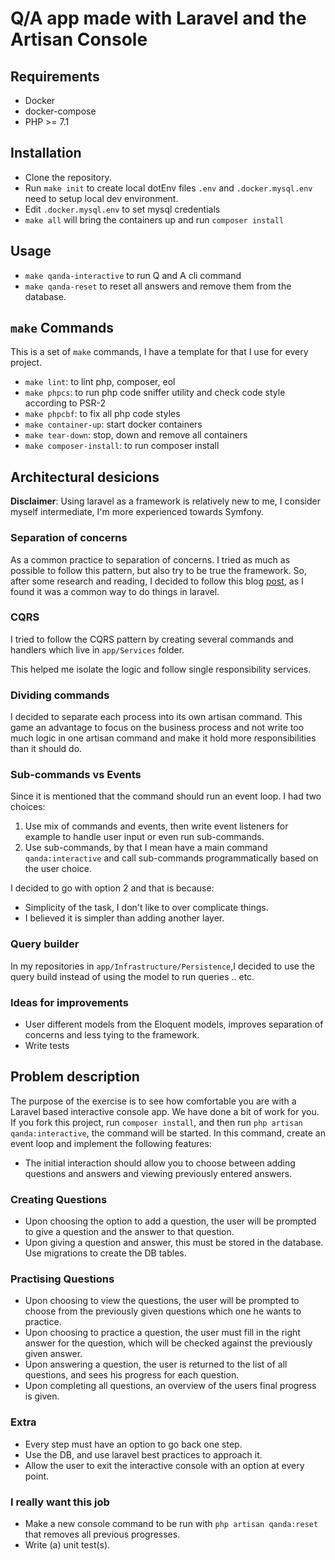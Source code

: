 # Q/A app made with Laravel and the Artisan Console

## Requirements
- Docker
- docker-compose
- PHP >= 7.1

## Installation
- Clone the repository.
- Run `make init` to create local dotEnv files `.env` and `.docker.mysql.env` need to setup local dev environment.
- Edit `.docker.mysql.env` to set mysql credentials
- `make all` will bring the containers up and run `composer install`

## Usage
- `make qanda-interactive` to run Q and A cli command
- `make qanda-reset` to reset all answers and remove them from the database.

## `make` Commands
This is a set of `make` commands, I have a template for that I use for every project.
- `make lint`: to lint php, composer, eol
- `make phpcs`: to run php code sniffer utility and check code style according to PSR-2
- `make phpcbf`: to fix all php code styles
- `make container-up`: start docker containers
- `make tear-down`: stop, down and remove all containers
- `make composer-install`: to run composer install

## Architectural desicions
**Disclaimer**: Using laravel as a framework is relatively new to me, I consider myself intermediate, I'm more experienced towards Symfony.

### Separation of concerns
As a common practice to separation of concerns. I tried as much as possible to follow this pattern, but also try to be true the framework.
So, after some research and reading, I decided to follow this blog [post](https://lorisleiva.com/conciliating-laravel-and-ddd-part-2/), as I found it was a common way to do things in laravel. 

### CQRS
I tried to follow the CQRS pattern by creating several commands and handlers which live in `app/Services` folder.

This helped me isolate the logic and follow single responsibility services.

### Dividing commands
I decided to separate each process into its own artisan command. This game an advantage to focus on the business process
and not write too much logic in one artisan command and make it hold more responsibilities than it should do.

### Sub-commands vs Events
Since it is mentioned that the command should run an event loop. I had two choices:
1. Use mix of commands and events, then write event listeners for example to handle user input or even run sub-commands.
2. Use sub-commands, by that I mean have a main command `qanda:interactive` and call sub-commands programmatically based on the user choice.

I decided to go with option 2 and that is because:
- Simplicity of the task, I don't like to over complicate things.
- I believed it is simpler than adding another layer.

### Query builder
In my repositories in `app/Infrastructure/Persistence`,I decided to use the query build instead of using the model to run queries .. etc.

### Ideas for improvements
- User different models from the Eloquent models, improves separation of concerns and less tying to the framework. 
- Write tests

## Problem description

The purpose of the exercise is to see how comfortable you are with a Laravel based interactive console app. We have done a bit of work for you. If you fork this project, run `composer install`, and then run `php artisan qanda:interactive`, the command will be started. In this command, create an event loop and implement the following features:

- The initial interaction should allow you to choose between adding questions and answers and viewing previously entered answers.

### Creating Questions
- Upon choosing the option to add a question, the user will be prompted to give a question and the answer to that question.
- Upon giving a question and answer, this must be stored in the database. Use migrations to create the DB tables.

### Practising Questions
- Upon choosing to view the questions, the user will be prompted to choose from the previously given questions which one he wants to practice.
- Upon choosing to practice a question, the user must fill in the right answer for the question, which will be checked against the previously given answer.
- Upon answering a question, the user is returned to the list of all questions, and sees his progress for each question.
- Upon completing all questions, an overview of the users final progress is given.

### Extra
- Every step must have an option to go back one step.
- Use the DB, and use laravel best practices to approach it.
- Allow the user to exit the interactive console with an option at every point.

### I really want this job
- Make a new console command to be run with `php artisan qanda:reset` that removes all previous progresses.
- Write (a) unit test(s).

